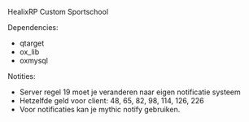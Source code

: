 HealixRP Custom Sportschool

Dependencies:
- qtarget
- ox_lib
- oxmysql

Notities:
- Server regel 19 moet je veranderen naar eigen notificatie systeem
- Hetzelfde geld voor client: 48, 65, 82, 98, 114, 126, 226
- Voor notificaties kan je mythic notify gebruiken.
